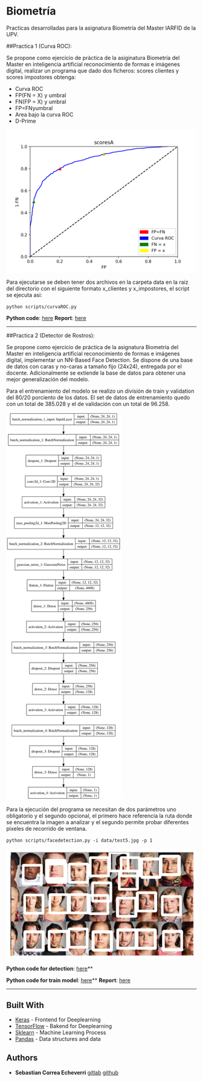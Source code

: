 # Biometría
Practicas desarrolladas para la asignatura Biometría del Master IARFID de la UPV.

##Practica 1 (Curva ROC):

Se propone como ejercicio de práctica de la asiginatura Biometría del Master en inteligencia artificial reconocimiento de formas e imágenes digital, realizar un programa que dado dos ficheros: scores clientes y scores impostores obtenga:
* Curva ROC 
* FP(FN = X) y umbral
* FN(FP = X) y umbral
* FP=FNyumbral
* Area bajo la curva ROC
* D-Prime

![image](resources/curva_roc.png)

Para ejecutarse se deben tener dos archivos en la carpeta data en la raiz del directorio con el siguiente formato x_clientes y x_impostores, el script se ejecuta asi:
```
python scripts/curvaROC.py
```
**Python code**: [here](scripts/curvaROC.py)
**Report**: [here](resources/Practica%20Curva%20ROC.pdf)

----

##Practica 2 (Detector de Rostros):

Se propone como ejercicio de práctica de la asignatura Biometría del Master en inteligencia artificial reconocimiento de formas e imágenes digital, implementar un NN-Based Face Detection. Se dispone de una base de datos con caras y no-caras a tamaño fijo (24x24), entregada por el docente. Adicionalmente se extiende la base de datos para obtener una mejor generalización del modelo.

Para el entrenamiento del modelo se realizo un división de train y validation del 80/20 porciento de los datos. El set de datos de entrenamiento quedo con un total de 385.028 y el de validación con un total de 96.258.

![image](resources/model.png)

Para la ejecución del programa se necesitan de dos parámetros uno obligatorio y el segundo opcional, el primero hace referencia la ruta donde se encuentra la imagen a analizar y el segundo permite probar diferentes pixeles de recorrido de ventana.

```
python scripts/facedetection.py -i data/test5.jpg -p 1
```

![image](resources/result.png)

**Python code for detection**: [here](scripts/facedetection.py)**

**Python code for train model**: [here](scripts/deteccion_model_C.py)**
**Report**: [here](resources/Deteccion%20de%20rostros.pdf)

---

## Built With

* [Keras](https://github.com/keras-team/keras) - Frontend for Deeplearning
* [TensorFlow](https://github.com/tensorflow/tensorflow) - Bakend for Deeplearning
* [Sklearn](http://scikit-learn.org/stable/) - Machine Learning Process
* [Pandas](https://pandas.pydata.org) - Data structures and data 

## Authors

* **Sebastian Correa Echeverri** [gitlab](https://gitlab.com/scorrea92) [github](https://github.com/scorrea92)

